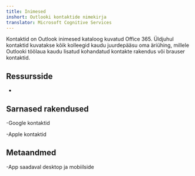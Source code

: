```yaml
---
title: Inimesed
inshort: Outlooki kontaktide nimekirja
translator: Microsoft Cognitive Services
---
```


Kontaktid on Outlook inimesed kataloog kuvatud Office 365.
Üldjuhul kontaktid kuvatakse kõik kolleegid kaudu juurdepääsu oma
äriühing, millele Outlooki töölaua kaudu lisatud kohandatud kontakte
rakendus või brauser kontaktid.

Ressursside
---------

-   

Sarnased rakendused
--------------------

-Google kontaktid

-Apple kontaktid

Metaandmed
--------

-App saadaval desktop ja mobiilside

